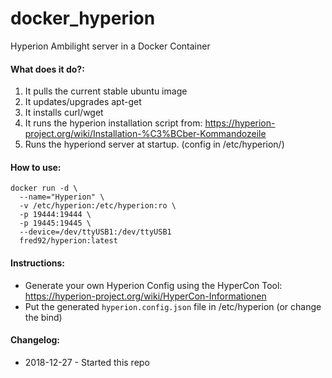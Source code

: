 # docker_hyperion
Hyperion Ambilight server in a Docker Container

#### What does it do?:
1. It pulls the current stable ubuntu image
2. It updates/upgrades apt-get
3. It installs curl/wget
4. It runs the hyperion installation script from: https://hyperion-project.org/wiki/Installation-%C3%BCber-Kommandozeile
5. Runs the hyperiond server at startup. (config in /etc/hyperion/)

#### How to use:

```
docker run -d \
  --name="Hyperion" \
  -v /etc/hyperion:/etc/hyperion:ro \
  -p 19444:19444 \
  -p 19445:19445 \
  --device=/dev/ttyUSB1:/dev/ttyUSB1 
  fred92/hyperion:latest
```

#### Instructions:

- Generate your own Hyperion Config using the HyperCon Tool: https://hyperion-project.org/wiki/HyperCon-Informationen
- Put the generated `hyperion.config.json` file in /etc/hyperion (or change the bind)



#### Changelog: 
- 2018-12-27 - Started this repo

